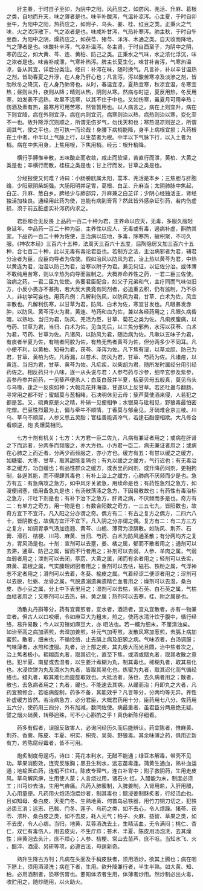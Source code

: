 <!-- { "loadSidebar": true } -->
　　肝主春，于时自子至卯，为阴中之阳，风药应之，如防风、羌活、升麻、葛根之类，自地而升天，味之薄者是也。味辛补酸泻，气温补凉泻。心主夏，于时自卯至午，为阳中之阳，热药应之，如附子、乌头、姜、桂、红豆之类。正秉火之气味，火之浓浮散下，气之浓者是也。味咸补甘泻，气热补寒泻。肺主秋，于时自午至酉，为阳中之阴，燥药应之，如茯苓、猪苓、泽泻、木通之类。自天收而降地，气之薄者是也。味酸补辛泻，气凉补温泻。冬主肾，于时自酉至子，为阴中之阴，寒药应之，如大黄、芩、连、黄柏、防己之类。正秉水之气味，水之浓化浮沉，味之浓者是也。味苦补咸泄，气寒补热泻。脾主长夏生化，味甘补苦泻，气寒热温凉，各从其宜，详后分类注。经曰：补泻在味，随时换气。凡言补，补以辛甘温热之剂，皆助春夏之升浮，在人身乃肝心也；凡言泻，泻以酸苦寒凉及淡渗之剂，皆助秋冬之降沉，在人身乃肺肾也。从时，春温宜凉，夏热宜寒，秋凉宜温，冬寒宜热；昼则从升，夜则从降；晴则从热，阴则从寒。然病与时逆，夏反用热，冬反用寒，如发表不远热，攻里不远寒，以其不住于中也。又如伤寒，虽夏月可用辛热；伤酒及素有热，虽寒月可用苦寒，然皆暂用也。以人病言之，病在上则宜升，病在下则宜降，病在外则宜浮，病在内则宜沉，病寒则治以热，病热则治以寒，变化至不一也。故升降浮沉则顺之，所谓无伤岁气，勿伐天和也；寒热温凉则逆之，所谓调其气，使之平也，岂可执一而论哉！身腰下病梢能降，身半上病根宜损；凡药根在土中者，中半以上气脉上行，以生苗者为根。中半以下气脉下行，以入土者为梢。病在中焦用身，上焦用根，下焦用梢。经云：根升梢降。

　　横行手膊惟辛散，五味酸止而收敛，咸止而软坚，苦直行而泄，黄柏、大黄之类是也；辛横行而散，桂枝之类是也；甘上行而发，甘草之类是也。

　　分经报使又何难？诗曰：小肠膀胱属太阳，蒿本、羌活是本乡；三焦胆与肝胞络，少阳厥阴柴胡强。大肠阳明并足胃，葛根、白芷、升麻当；太阴肺脉中焦起，白芷、升麻、葱白乡。脾经少与肺部异，升麻兼之白芷详；少阴心经独活主，肾经独活加桂良。通经用此药为使，岂能有病到膏肓？然此皆外感杂证引药，若内伤虚损，须于前五脏虚实补泻药内求之。

　　君臣和合无反畏 上品药一百二十种为君，主养命以应天，无毒，多服久服轻身延年。中品药一百二十种为臣，主养性以应人，无毒或有毒，遏病补虚，斟酌其宜。下品药一百二十种为佐使，主治病以应地，多毒，除寒热，破积聚，不可久服。《神农本经》三百六十五种，法周天三百六十五度，后陶隐居又加三百六十五种，合七百二十种，此以无毒有毒论君臣也。若制方之法，主治病邪者为君，辅君分治者为臣，应臣向导者为佐使。假如治风以防风为君，治上热以黄芩为君，中热以黄连为君，治湿以防己为君，治寒以附子为君。兼见何证，以证佐分治。或体薄不敢纯用苦寒，则以辛热为向导而监制之。大概养命养性之药，一君二臣三佐使。治病之药，一君二臣九佐使。务要君臣配合，如父子兄弟和气，主疗同而气味似旧方，小反小畏亦不甚拘，若大反大畏竟有同剂者，必追重去积，仍有监制，乃不杀人，非初学可妄也。用药凡例：凡解利伤风，以防风为君，甘草、白术为佐，风宜辛散也。凡解利伤寒，以甘草为君，防风、白术为佐，寒宜甘发也。凡眼暴发赤肿，以防风、黄芩泻火为君，黄连、芍药和血为佐，兼以各经药用之；凡眼久病昏暗，以熟地、当归为君，防风、羌活为臣，甘草、菊花之类为佐。凡痢疾腹痛，以芍药、甘草为君，当归、白术为佐。见血先后，以三焦分邪热，水泻以茯苓、白术为君，芍药、甘草为佐。凡诸风，以防风为君，随治病为佐。凡嗽以五味子为君，有痰者半夏为佐，有喘者阿胶为佐，有热无热者黄芩为佐，但分两多少不同耳。凡小便不利，以黄柏、知母为君，茯苓、泽泻为佐。凡下焦有湿，以草龙胆、防己为君，甘草、黄柏为佐。凡痔漏，以苍术、防风为君，甘草、芍药为佐。凡诸疮，以黄连、当归为君，甘草、黄芩为佐。凡疟疾，以柴胡为君，随所发时属经分用引经药佐之。相反药只十八味，逐一从头说与君：人参芍药与沙参，细辛玄参及紫参，苦参丹参并前药，一见藜芦便杀人；白芨白蔹并半夏，栝蒌贝母五般真，莫见乌头与乌喙，逢之一反疾如神；大戟芫花并海藻，甘遂以上反甘草。若还吐蛊与翻肠，寻常用之都不好；蜜蜡莫与葱相睹，石决明休见云母；藜芦莫使酒来侵，人若犯之都是苦。又，硫黄原是火之精，朴硝一见便相争；水银莫与砒相见，野狼毒最怕密陀僧。巴豆性烈最为上，偏与牵牛不顺情，丁香莫与郁金见，牙硝难合京三棱。川乌、草乌不顺犀，人参又忌五灵脂；官桂善能调冷气，若逢石脂便相欺。大凡修合看顺逆，炮 炙爆莫相同。

　　七方十剂有机关；七方：大方君一臣二佐九，凡病有兼证者用之；或病在肝肾之下而远者，分两多而频服之，亦大方也。小方君一臣二，病无兼证者用之；或病在心肺之上而近者，分两少而频服之，亦小方也。缓方有五：有甘以缓之之缓方，如糖蜜、大枣、甘草，取其甜能变隔也；有丸以缓之之缓方，气行迟也；有无毒治本之缓方，功自缓也；有品性群众之缓方，或表里药同剂，或升降药同剂，更相拘制，各逞其能，而不得肆其毒也；有补上治上之缓方，心肺病不厌频而少是也。急方有五：有急病攻之急方，如中风牙关紧急，用续命是也；有药性急烈之急方，如溲便闭塞，借用备急丸是也；有汤散荡涤之急方，下因易散故也；有药性有毒治标之急方，汗吐下剂是也；有补下治下之急方，肝肾之病，不厌频而多是也。奇方有二：有单方之奇方，用一物是也；有数合阳数之奇方，一三五七九，皆阳数也，故奇方宜下不宜汗。凡入阳之分亦谓之奇。偶方有二：有古之复方之偶方，二四六八十，皆阴数也，故偶方宜汗不宜下。凡入阴之分亦谓之偶。复方有二：有二方三方之复方，如调胃承气汤加连翘、黄芩、山栀、薄荷为凉膈散。如防风、荆芥、石膏、滑石、桔梗、川芎、麻黄、当归、芍药、白术为防风通圣散；有分两均齐之复方，胃风汤是也。十剂：宣剂可以去壅，姜、橘之属，郁而不散者用之；通剂可以去滞，通草、防己之属，留而不行者用之；补剂可以去弱，人参、羊肉之属，气弱血弱者用之；泄剂可以去闭，葶苈、大黄之属，闭而有余者用之；轻剂可以去实，麻黄、葛根之属，气实腠理闭密者用之；重剂可以去怯，磁石、铁粉之属，气浮神志不定者用之；滑剂可以去着，冬葵、榆皮之属。气着经涩二便涩者用之；涩剂可以去脱，牡蛎、龙骨之属，气脱遗溺遗粪遗精亡血者用之；燥剂可以去湿，桑白皮、赤小豆之属，分上中下表里用之；湿剂可以去枯，紫石英、白石英之属，气枯血枯者用之；又寒剂可以去热，硝、黄之属；热剂可以去寒，桂、附之属是也。

　　汤散丸丹斟等分，药有宜膏煎者，宜水者，酒渍者，宜丸宜散者，亦有一物兼宜者。但古人以口咬细，令如麻豆大为粗末，煎之，使药水清汁饮于腹中，循行经络，易升易散；今人以刃锉如麻豆大，亦 咀法也。若一概为细末，不厘清浊矣。如治至高之病加酒煎，去湿加姜煎，补元气加枣煎，发散风寒加葱煎，去膈上病加蜜煎。散者，细末也，不循经络，止去膈上病及脏腑之病。气味浓者，白汤调服；气味薄者，水煎和渣服。丸者，治上部之疾，其丸极大而光且圆，治中焦者次之，治上焦者极小。稠糊面丸者，取其迟化，直至下焦，或酒或醋丸者，取其收散之意也。犯半夏、南星或去湿者，以生姜汁煮糊为丸，制其毒也。稀糊丸者，取其易化也。水浸炊饼为丸及滴水为丸者，皆取其易化也。炼蜜为丸者，取其迟化而气循经络也。蜡丸者，取其难化而旋旋取效也。大抵汤者，荡也，去久病者用之；散者，散也，去急病者用之；丸者，缓也，不能速去其病，从缓而治；丹即丸之大者，凡药宜预修合，若临病旋制，药多不备，其能效乎？凡言等分，分两均等无异。养性补虚缓方皆然。若治病急方，必分君臣，大概君药用十分，臣药用七八分，佐药用五六分，使药用三四分，外有加减，数同佐使。病最重者，虽君臣分两悬绝无疑。譬之烟火硝黄，转移迥殊，可不小心斟酌之乎！真伪新陈仔细看。

　　药多有假者，误服反致害人，必询问经历久而后能辨认。药宜陈者，惟麻黄、荆芥、香薷、陈皮、半夏、枳实、枳壳、吴萸、野狼毒。其余味薄之药，俱用近新有力，若陈腐经霉者，皆不可用。

　　炮炙制度毋逞巧，诗曰：芫花本利水，无醋不能通；绿豆本解毒，带壳不见功。草果消膨效，连壳反胀胸；黑丑生利水，远志苗毒逢。蒲黄生通血，熟补血运通；地榆医血药，连梢不住红。陈皮专理气，连白补胃中；附子救阴药，生用走皮风。草乌解风痹，生用使人蒙；人言烧过用，诸石火 红。入醋能为末，制度必须工；川芎炒去油，生用气痹痛。凡药入肺蜜制，入脾姜制，入肾用盐，入肝用醋，入心用童便。凡药用火炮汤泡煨炒者，制其毒也；醋浸姜制酥炙者，行经活血也。且如知母、桑白皮、天麦门冬、生熟地黄、何首乌忌铁器，用竹刀铜刀切之，犯铁必患三消；远志、巴戟、门冬、莲子、乌药之类，如不去心，令人烦躁。猪苓、茯苓、浓朴、桑白皮之类，如不去皮，耗人元气；柏子、火麻、益智、草果之类，如不去皮，令人心痞。当归，地黄、苁蓉酒洗去土，生精活血，无令满闷；桃仁、杏仁，双仁有毒伤人，用去皮尖，不生疔疖；苍术、半夏、陈皮用汤泡洗，去其燥性；麻黄泡去头汁，庶不烦心；人参、桔梗、常山去苗芦，庶不呕。当知水飞、火 、醋淬、酒浸、另研等项，必遵古法，毋逞新奇。

　　熟升生降古方刊；凡病在头面及手梢皮肤者，须用酒炒，欲其上腾也；病在咽下脐上，须用酒浸洗；病在下者，生用。欲升降兼行者，半生半熟。如大黄、知、柏，必用酒制者，恐寒伤胃也。要知体浓者生用，体薄者炒用。然炒制必出火毒，收贮用之，随炒随用，以火助火。

